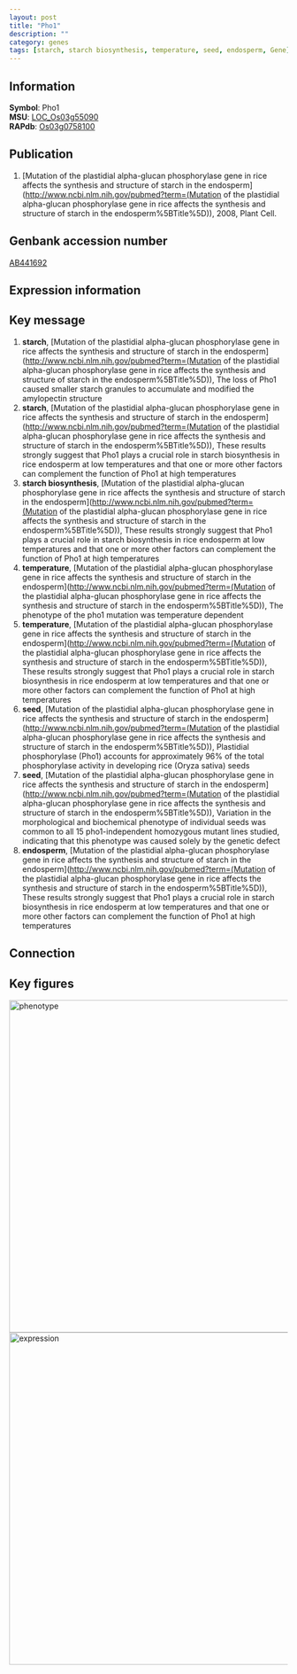 ```yaml
---
layout: post
title: "Pho1"
description: ""
category: genes
tags: [starch, starch biosynthesis, temperature, seed, endosperm, Gene]
---
```


## Information
__Symbol__: Pho1  
__MSU__: [LOC_Os03g55090](http://rice.plantbiology.msu.edu/cgi-bin/ORF_infopage.cgi?orf=LOC_Os03g55090)  
__RAPdb__: [Os03g0758100](http://rapdb.dna.affrc.go.jp/viewer/gbrowse_details/irgsp1?name=Os03g0758100)  

## Publication
1. [Mutation of the plastidial alpha-glucan phosphorylase gene in rice affects the synthesis and structure of starch in the endosperm](http://www.ncbi.nlm.nih.gov/pubmed?term=(Mutation of the plastidial alpha-glucan phosphorylase gene in rice affects the synthesis and structure of starch in the endosperm%5BTitle%5D)), 2008, Plant Cell.

## Genbank accession number
[AB441692](http://www.ncbi.nlm.nih.gov/nuccore/AB441692)

## Expression information

## Key message
1. __starch__, [Mutation of the plastidial alpha-glucan phosphorylase gene in rice affects the synthesis and structure of starch in the endosperm](http://www.ncbi.nlm.nih.gov/pubmed?term=(Mutation of the plastidial alpha-glucan phosphorylase gene in rice affects the synthesis and structure of starch in the endosperm%5BTitle%5D)),  The loss of Pho1 caused smaller starch granules to accumulate and modified the amylopectin structure
2. __starch__, [Mutation of the plastidial alpha-glucan phosphorylase gene in rice affects the synthesis and structure of starch in the endosperm](http://www.ncbi.nlm.nih.gov/pubmed?term=(Mutation of the plastidial alpha-glucan phosphorylase gene in rice affects the synthesis and structure of starch in the endosperm%5BTitle%5D)),  These results strongly suggest that Pho1 plays a crucial role in starch biosynthesis in rice endosperm at low temperatures and that one or more other factors can complement the function of Pho1 at high temperatures
3. __starch biosynthesis__, [Mutation of the plastidial alpha-glucan phosphorylase gene in rice affects the synthesis and structure of starch in the endosperm](http://www.ncbi.nlm.nih.gov/pubmed?term=(Mutation of the plastidial alpha-glucan phosphorylase gene in rice affects the synthesis and structure of starch in the endosperm%5BTitle%5D)),  These results strongly suggest that Pho1 plays a crucial role in starch biosynthesis in rice endosperm at low temperatures and that one or more other factors can complement the function of Pho1 at high temperatures
4. __temperature__, [Mutation of the plastidial alpha-glucan phosphorylase gene in rice affects the synthesis and structure of starch in the endosperm](http://www.ncbi.nlm.nih.gov/pubmed?term=(Mutation of the plastidial alpha-glucan phosphorylase gene in rice affects the synthesis and structure of starch in the endosperm%5BTitle%5D)),  The phenotype of the pho1 mutation was temperature dependent
5. __temperature__, [Mutation of the plastidial alpha-glucan phosphorylase gene in rice affects the synthesis and structure of starch in the endosperm](http://www.ncbi.nlm.nih.gov/pubmed?term=(Mutation of the plastidial alpha-glucan phosphorylase gene in rice affects the synthesis and structure of starch in the endosperm%5BTitle%5D)),  These results strongly suggest that Pho1 plays a crucial role in starch biosynthesis in rice endosperm at low temperatures and that one or more other factors can complement the function of Pho1 at high temperatures
6. __seed__, [Mutation of the plastidial alpha-glucan phosphorylase gene in rice affects the synthesis and structure of starch in the endosperm](http://www.ncbi.nlm.nih.gov/pubmed?term=(Mutation of the plastidial alpha-glucan phosphorylase gene in rice affects the synthesis and structure of starch in the endosperm%5BTitle%5D)), Plastidial phosphorylase (Pho1) accounts for approximately 96% of the total phosphorylase activity in developing rice (Oryza sativa) seeds
7. __seed__, [Mutation of the plastidial alpha-glucan phosphorylase gene in rice affects the synthesis and structure of starch in the endosperm](http://www.ncbi.nlm.nih.gov/pubmed?term=(Mutation of the plastidial alpha-glucan phosphorylase gene in rice affects the synthesis and structure of starch in the endosperm%5BTitle%5D)),  Variation in the morphological and biochemical phenotype of individual seeds was common to all 15 pho1-independent homozygous mutant lines studied, indicating that this phenotype was caused solely by the genetic defect
8. __endosperm__, [Mutation of the plastidial alpha-glucan phosphorylase gene in rice affects the synthesis and structure of starch in the endosperm](http://www.ncbi.nlm.nih.gov/pubmed?term=(Mutation of the plastidial alpha-glucan phosphorylase gene in rice affects the synthesis and structure of starch in the endosperm%5BTitle%5D)),  These results strongly suggest that Pho1 plays a crucial role in starch biosynthesis in rice endosperm at low temperatures and that one or more other factors can complement the function of Pho1 at high temperatures

## Connection

## Key figures
<img src="http://ricencode.github.io/images/Pho1.pheno.png" alt="phenotype"  style="width: 600px;"/>

<img src="http://ricencode.github.io/images/Pho1.exp.png" alt="expression"  style="width: 600px;"/>


